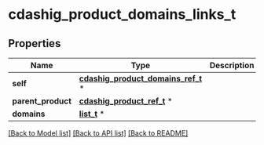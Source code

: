 # cdashig_product_domains_links_t

## Properties
Name | Type | Description | Notes
------------ | ------------- | ------------- | -------------
**self** | [**cdashig_product_domains_ref_t**](cdashig_product_domains_ref.md) \* |  | [optional] 
**parent_product** | [**cdashig_product_ref_t**](cdashig_product_ref.md) \* |  | [optional] 
**domains** | [**list_t**](cdashig_domain_ref_element.md) \* |  | [optional] 

[[Back to Model list]](../README.md#documentation-for-models) [[Back to API list]](../README.md#documentation-for-api-endpoints) [[Back to README]](../README.md)


